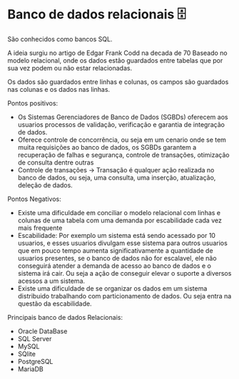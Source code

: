# Banco de dados relacionais 🗄️

São conhecidos como bancos SQL.

A ideia surgiu no artigo de Edgar Frank Codd na decada de 70
Baseado no modelo relacional, onde os dados estão guardados entre tabelas que por sua vez podem ou não estar relacionadas. 

Os dados são guardados entre linhas e colunas, os campos são guardados nas colunas e os dados nas linhas.

Pontos positivos:
- Os Sistemas Gerenciadores de Banco de Dados (SGBDs) oferecem aos usuarios processos de validação, verificação e garantia de integração de dados.
- Oferece controle de concorrência, ou seja em um cenario onde se tem muita requisições ao banco de dados, os SGBDs garantem a recuperação de falhas e segurança,
controle de transações, otimização de consulta dentre outras
- Controle de transações -> Transação é qualquer ação realizada no banco de dados, ou seja, uma consulta, uma inserção, atualização, deleção de dados.

Pontos Negativos:
- Existe uma dificuldade em conciliar o modelo relacional com linhas e colunas de uma tabela com uma demanda por escabilidade cada vez mais frequente
- Escabilidade:  Por exemplo um sistema está sendo acessado por 10 usuarios, e esses usuarios divulgam esse sistema para outros usuarios que em pouco tempo 
aumenta significativamente a quantidade de usuarios presentes, se o banco de dados não for escalavel, ele não conseguirá atender a demanda de acesso ao banco de 
dados e o sistema irá cair. Ou seja a ação de conseguir elevar o suporte a diversos acessos a um sistema. 
- Existe uma dificuldade de se organizar os dados em um sistema distribuido trabalhando com particionamento de dados. Ou seja entra na questão da escabilidade.

Principais banco de dados Relacionais:
- Oracle DataBase
- SQL Server 
- MySQL
- SQlite
- PostgreSQL
- MariaDB
